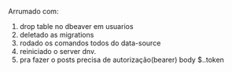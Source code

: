 Arrumado com: 
1. drop table no dbeaver em usuarios
2. deletado as migrations
3. rodado os comandos todos do data-source
4. reiniciado o server dnv.
5. pra fazer o posts precisa de autorização(bearer) body $..token
